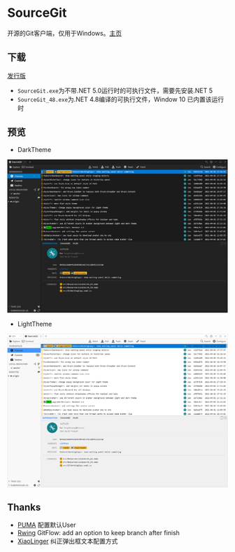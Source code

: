 # SourceGit

开源的Git客户端，仅用于Windows。[主页](https://sourcegit-scm.github.io/)

## 下载

[发行版](https://gitee.com/sourcegit/SourceGit/releases/)

* `SourceGit.exe`为不带.NET 5.0运行时的可执行文件，需要先安装.NET 5
* `SourceGit_48.exe`为.NET 4.8编译的可执行文件，Window 10 已内置该运行时

## 预览

* DarkTheme

![Theme Dark](./screenshots/theme_dark.png)

* LightTheme

![Theme Light](./screenshots/theme_light.png)


## Thanks

* [PUMA](https://gitee.com/whgfu) 配置默认User
* [Rwing](https://gitee.com/rwing) GitFlow: add an option to keep branch after finish
* [XiaoLinger](https://gitee.com/LingerNN) 纠正弹出框文本配置方式
